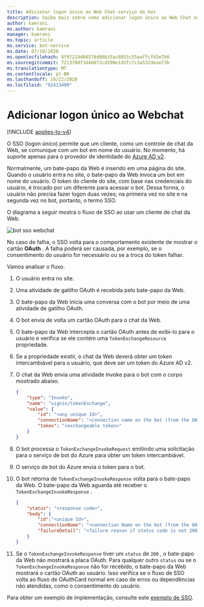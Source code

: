 ```yaml
---
title: Adicionar logon único ao Web Chat-serviço de bot
description: Saiba mais sobre como adicionar logon único ao Web Chat na estrutura do bot.
author: kamrani
ms.author: kamrani
manager: kamrani
ms.topic: article
ms.service: bot-service
ms.date: 07/10/2020
ms.openlocfilehash: 8f97214d04578d00b33ac8055c55eaffcfd3e7b6
ms.sourcegitcommit: 7213780f3d46072cd290e1d3fc7c3a532deae73b
ms.translationtype: MT
ms.contentlocale: pt-BR
ms.lasthandoff: 10/22/2020
ms.locfileid: "92413490"
---
```

# <a name="add-single-sign-on-to-web-chat"></a>Adicionar logon único ao Webchat

[!INCLUDE [applies-to-v4](../includes/applies-to-v4-current.md)]

O SSO (logon único) permite que um cliente, como um controle de chat da Web, se comunique com um bot em nome do usuário. No momento, há suporte apenas para o provedor de identidade do [Azure AD v2](~/v4sdk/bot-builder-concept-identity-providers.md#azure-active-directory-identity-provider).

Normalmente, um bate-papo da Web é inserido em uma página do site. Quando o usuário entra no site, o bate-papo da Web invoca um bot em nome do usuário. O token do cliente do site, com base nas credenciais do usuário, é trocado por um diferente para acessar o bot. Dessa forma, o usuário não precisa fazer logon duas vezes; na primeira vez no site e na segunda vez no bot, portanto, o termo SSO.

O diagrama a seguir mostra o fluxo de SSO ao usar um cliente de chat da Web.

![bot sso webchat](~/v4sdk/media/concept-bot-authentication/bot-auth-webchat-sso.PNG)

No caso de falha, o SSO volta para o comportamento existente de mostrar o cartão **OAuth** . A falha poderá ser causada, por exemplo, se o consentimento do usuário for necessário ou se a troca do token falhar.

Vamos analisar o fluxo.

1. O usuário entra no site.
1. Uma atividade de gatilho OAuth é recebida pelo bate-papo da Web.
1. O bate-papo da Web inicia uma conversa com o bot por meio de uma atividade de gatilho OAuth.
1. O bot envia de volta um cartão OAuth para o chat da Web.
1. O bate-papo da Web intercepta o cartão OAuth antes de exibi-lo para o usuário e verifica se ele contém uma `TokenExchangeResource` propriedade.
1. Se a propriedade existir, o chat da Web deverá obter um token intercambiável para o usuário, que deve ser um token do Azure AD v2.
1. O chat da Web envia uma atividade Invoke para o bot com o corpo mostrado abaixo.
    ```json
    {
        "type": "Invoke",
        "name": "signin/tokenExchange",
        "value": {
            "id": "<any unique Id>",
            "connectionName": "<connection name on the bot (from the OAuth Card)>",
            "token": "<exchangeable token>"
        }
    }
    ```

1. O bot processa o `TokenExchangeInvokeRequest` emitindo uma solicitação para o serviço de bot do Azure para obter um token intercambiável.

1. O serviço de bot do Azure envia o token para o bot.

1. O bot retorna de `TokenExchangeInvokeResponse` volta para o bate-papo da Web. O bate-papo da Web aguarda até receber o `TokenExchangeInvokeResponse` .

    ```json
    {
        "status": "<response code>",
        "body": {
            "id":"<unique Id>",
            "connectionName": "<connection Name on the bot (from the OAuth Card)>",
            "failureDetail": "<failure reason if status code is not 200, null otherwise>"
        }
    }
    ```

1. Se o `TokenExchangeInvokeResponse` tiver um `status` de `200` , o bate-papo da Web não mostrará a placa OAuth. Para qualquer outro `status` ou se o `TokenExchangeInvokeResponse` não for recebido, o bate-papo da Web mostrará o cartão OAuth ao usuário. Isso verifica se o fluxo de SSO volta ao fluxo de OAuthCard normal em caso de erros ou dependências não atendidas, como o consentimento do usuário.

Para obter um exemplo de implementação, consulte este [exemplo de SSO](https://github.com/microsoft/BotFramework-WebChat/tree/master/samples/07.advanced-web-chat-apps/e.sso-on-behalf-of-authentication).
